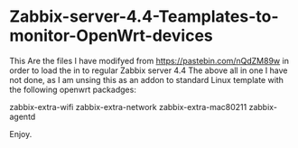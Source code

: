 # Zabbix-server-4.4-Teamplates-to-monitor-OpenWrt-devices

This Are the files I have modifyed from https://pastebin.com/nQdZM89w in order to load the in to regular Zabbix server 4.4
The above all in one I have not done, as I am unsing this as an addon to standard Linux template with the following openwrt packadges:

zabbix-extra-wifi
zabbix-extra-network
zabbix-extra-mac80211
zabbix-agentd

Enjoy.
